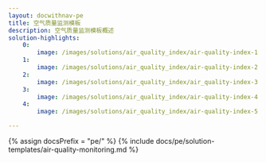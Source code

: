 ```yaml
---
layout: docwithnav-pe
title: 空气质量监测模板
description: 空气质量监测模板概述
solution-highlights:
    0:
        image: /images/solutions/air_quality_index/air-quality-index-1.png
    1:
        image: /images/solutions/air_quality_index/air-quality-index-2.png
    2:
        image: /images/solutions/air_quality_index/air_quality-index-3.png
    3:
        image: /images/solutions/air_quality_index/air-quality-index-4.png
    4:
        image: /images/solutions/air_quality_index/air-quality-index-5.png

---
```


{% assign docsPrefix = "pe/" %}
{% include docs/pe/solution-templates/air-quality-monitoring.md %}